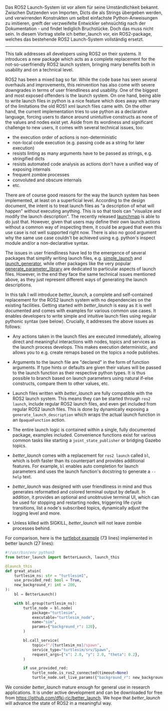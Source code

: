 Das ROS2 Launch-System ist vor allem für seine Umständlichkeit bekannt. Zwischen Dutzenden von Importen, Dicts die als Strings übergeben werden, und verwirrenden Konstrukten um selbst einfachste Python-Anweisungen zu imitieren, greift der verzweifelte Entwickler sehnsüchtig nach der Dokumentation - und findet lediglich Bruchstücke. Doch das muss nicht sein. In diesem Vortrag stelle ich better_launch vor, ein ROS2-package, welches das bestehende ROS2 Launch-System vollständig ersetzt.

--------------------------------

This talk addresses all developers using ROS2 on their systems. It introduces a new package which acts as a complete replacement for the not-so-userfriendly ROS2 launch system, bringing many benefits both in usability and on a technical level.

ROS2 has been a mixed bag so far. While the code base has seen several overhauls and improvements, this reinvention has also come with severe downgrades in terms of user friendliness and usability. One of the biggest and most exposed offenders is the launch system. On one hand, being able to write launch files in python is a nice feature which does away with many of the limitations the old ROS1 xml launch files came with. On the other hand, the current implementation tries to use python as a declarative language, forcing users to dance around unintuitive constructs as none of the values and nodes exist yet. Aside from its wordiness and significant challenge to new users, it comes with several technical issues, too:
- the execution order of actions is non-deterministic
- non-local code execution (e.g. passing code as a string for later execution)
- resists linting as many arguments have to be passed as strings, e.g. stringified dicts
- resists automated code analysis as actions don't have a unified way of exposing internals
- frequent zombie processes
- convoluted and obscure internals
- etc.

There are of course good reasons for the way the launch system has been implemented, at least on a superficial level. According to the design document, the intent is to treat launch files as "a description of what will happen" without executing anything. This is so that tools can "visualize and modify the launch description". The recently released [launchmap](https://github.com/Kodo-Robotics/launchmap) is able to do just that. However, given that users may define their own launch actions without a common way of inspecting them, it could be argued that even this use case is not well supported right now. There is also no good argument why the same use case couldn't be achieved using e.g. python's inspect module and/or a non-declarative syntax.

The issues in user friendliness have led to the emergence of several packages that simplify writing launch files, e.g. [simple_launch](https://github.com/oKermorgant/simple_launch) and [launch_generator](https://github.com/Tacha-S/launch_generator), while other packages like the very popular [generate_parameter_library](https://github.com/pickNikRobotics/generate_parameter_library) are dedicated to particular aspects of launch files. However, in the end they face the same technical issues mentioned above, as they just represent different ways of generating the launch descriptions.

In this talk I will introduce *better_launch*, a complete and self-contained replacement for the ROS2 launch system with no dependencies on the existing facilities. Getting started with *better_launch* is easy as it is well documented and comes with examples for various common use cases. It enables developers to write simple and intuitive launch files using regular pythonic syntax (see below). Crucially, it addresses the above issues as follows:

- Any actions taken in the launch files are executed immediately, allowing direct and meaningful interactions with nodes, topics and services as the launch process develops. This makes execution deterministic, and allows you to e.g. create remaps based on the topics a node publishes.

- Arguments to the launch file are "declared" in the form of function arguments. If type hints or defaults are given their values will be passed to the launch function as their respective python types. It is thus possible to branch based on launch parameters using natural if-else constructs, compare them to other values, etc. 

- Launch files written with *better_launch* are fully compatible with the ROS2 launch system. This means they can be started through `ros2 launch`, include regular ROS2 launch files, and even get included from regular ROS2 launch files. This is done by dynamically exposing a `generate_launch_description` which wraps the actual launch function in an `OpaqueFunction` action.

- The entire launch logic is contained within a single, fully documented package, examples included. Convenience functions exist for various common tasks like starting a `joint_state_publisher` or bridging Gazebo topics.

- *better_launch* comes with a replacement for `ros2 launch` called `bl`, which is both faster than its counterpart and provides additional features. For example, `bl` enables auto completion for launch parameters and uses the launch function's docstring to generate a `--help` text.

- *better_launch* was designed with user friendliness in mind and thus generates reformatted and colored terminal output by default. In addition, it provides an optional and unobtrusive terminal UI, which can be used for stopping and restarting nodes, triggering life cycle transitions, list a node's subscribed topics, dynamically adjust the logging level and more.

- Unless killed with SIGKILL, *better_launch* will not leave zombie processes behind. 

For comparison, here is the [turtlebot example](https://docs.ros.org/en/jazzy/Tutorials/Intermediate/Launch/Using-Substitutions.html) (73 lines) implemented in better launch (27 lines):
```python
#!/usr/bin/env python3
from better_launch import BetterLaunch, launch_this

@launch_this
def great_atuin(
    turtlesim_ns: str = "turtlesim1", 
    use_provided_red: bool = True, 
    new_background_r: int = 200,
):
    bl = BetterLaunch()

    with bl.group(turtlesim_ns):
        turtle_node = bl.node(
            package="turtlesim",
            executable="turtlesim_node",
            name="sim",
            params={"background_r": 120},
        )

        bl.call_service(
            topic=f"/{turtlesim_ns}/spawn",
            service_type="turtlesim/srv/Spawn",
            request_args={"x": 2.0, "y": 2.0, "theta": 0.2},
        )

        if use_provided_red:
            turtle_node.is_ros2_connected(timeout=None)
            turtle_node.set_live_params({"background_r": new_background_r})
```

We consider *better_launch* mature enough for general use in research applications. It is under active development and can be downloaded for free from https://github.com/dfki-ric/better_launch. We hope that *better_launch* will advance the state of ROS2 in a meaningful way.
